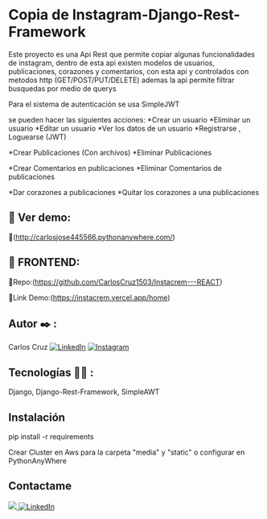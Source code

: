 # Copia de Instagram-Django-Rest-Framework

Este proyecto es una Api Rest que permite copiar algunas funcionalidades de instagram,
dentro de esta api existen modelos de usuarios, publicaciones, corazones y comentarios,
con esta api y controlados con metodos http (GET/POST/PUT/DELETE)
ademas la api permite filtrar busquedas por medio de querys

Para el sistema de autenticación se usa SimpleJWT

se pueden hacer las siguientes acciones:
*Crear un usuario
*Eliminar un usuario
*Editar un usuario
*Ver los datos de un usuario
*Registrarse , Loguearse (JWT)

*Crear Publicaciones (Con archivos)
*Eliminar Publicaciones

*Crear Comentarios en publicaciones
*Eliminar Comentarios de publicaciones

*Dar corazones a publicaciones
*Quitar los corazones a una publicaciones

## 🔗 Ver demo:
🤖(http://carlosjose445566.pythonanywhere.com/)

## 🔗 FRONTEND:
🤖Repo:(https://github.com/CarlosCruz1503/Instacrem---REACT)

🤖Link Demo:(https://instacrem.vercel.app/home)

## Autor ✒️ :
Carlos Cruz
[![LinkedIn](https://img.shields.io/badge/LinkedIn-%230077B5.svg?logo=linkedin&logoColor=white)](https://www.linkedin.com/in/carlos-jose-cruz-luengas/)
[![Instagram](https://img.shields.io/badge/Instagram-%23E4405F.svg?logo=Instagram&logoColor=white)](https://www.instagram.com/carlos_cruz.0/)

## Tecnologías 🧑‍💻 :

Django, Django-Rest-Framework, SimpleAWT

## Instalación 
pip install -r requirements 

Crear Cluster en Aws para la carpeta "media" y "static" o configurar en PythonAnyWhere

## Contactame
<a href="mailto:carlosjose445566@gmail.com?"><img src="https://img.shields.io/badge/gmail-%23DD0031.svg?&style=for-the-badge&logo=gmail&logoColor=white"/> </a>
[![LinkedIn](https://img.shields.io/badge/LinkedIn-%230077B5.svg?logo=linkedin&logoColor=white)](https://www.linkedin.com/in/carlos-jose-cruz-luengas/)

